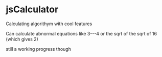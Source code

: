 # jsCalculator

Calculating algorithym with cool features 

Can calculate abnormal equations like 3---4 or the sqrt of the sqrt of 16 (which gives 2)

still a working progress though
